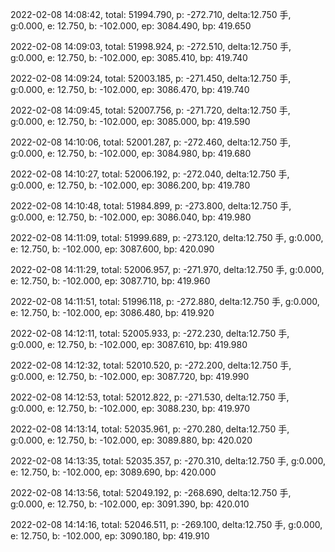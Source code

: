 2022-02-08 14:08:42, total: 51994.790, p: -272.710, delta:12.750 手, g:0.000, e: 12.750, b: -102.000, ep: 3084.490, bp: 419.650

2022-02-08 14:09:03, total: 51998.924, p: -272.510, delta:12.750 手, g:0.000, e: 12.750, b: -102.000, ep: 3085.410, bp: 419.740

2022-02-08 14:09:24, total: 52003.185, p: -271.450, delta:12.750 手, g:0.000, e: 12.750, b: -102.000, ep: 3086.470, bp: 419.740

2022-02-08 14:09:45, total: 52007.756, p: -271.720, delta:12.750 手, g:0.000, e: 12.750, b: -102.000, ep: 3085.000, bp: 419.590

2022-02-08 14:10:06, total: 52001.287, p: -272.460, delta:12.750 手, g:0.000, e: 12.750, b: -102.000, ep: 3084.980, bp: 419.680

2022-02-08 14:10:27, total: 52006.192, p: -272.040, delta:12.750 手, g:0.000, e: 12.750, b: -102.000, ep: 3086.200, bp: 419.780

2022-02-08 14:10:48, total: 51984.899, p: -273.800, delta:12.750 手, g:0.000, e: 12.750, b: -102.000, ep: 3086.040, bp: 419.980

2022-02-08 14:11:09, total: 51999.689, p: -273.120, delta:12.750 手, g:0.000, e: 12.750, b: -102.000, ep: 3087.600, bp: 420.090

2022-02-08 14:11:29, total: 52006.957, p: -271.970, delta:12.750 手, g:0.000, e: 12.750, b: -102.000, ep: 3087.710, bp: 419.960

2022-02-08 14:11:51, total: 51996.118, p: -272.880, delta:12.750 手, g:0.000, e: 12.750, b: -102.000, ep: 3086.480, bp: 419.920

2022-02-08 14:12:11, total: 52005.933, p: -272.230, delta:12.750 手, g:0.000, e: 12.750, b: -102.000, ep: 3087.610, bp: 419.980

2022-02-08 14:12:32, total: 52010.520, p: -272.200, delta:12.750 手, g:0.000, e: 12.750, b: -102.000, ep: 3087.720, bp: 419.990

2022-02-08 14:12:53, total: 52012.822, p: -271.530, delta:12.750 手, g:0.000, e: 12.750, b: -102.000, ep: 3088.230, bp: 419.970

2022-02-08 14:13:14, total: 52035.961, p: -270.280, delta:12.750 手, g:0.000, e: 12.750, b: -102.000, ep: 3089.880, bp: 420.020

2022-02-08 14:13:35, total: 52035.357, p: -270.310, delta:12.750 手, g:0.000, e: 12.750, b: -102.000, ep: 3089.690, bp: 420.000

2022-02-08 14:13:56, total: 52049.192, p: -268.690, delta:12.750 手, g:0.000, e: 12.750, b: -102.000, ep: 3091.390, bp: 420.010

2022-02-08 14:14:16, total: 52046.511, p: -269.100, delta:12.750 手, g:0.000, e: 12.750, b: -102.000, ep: 3090.180, bp: 419.910